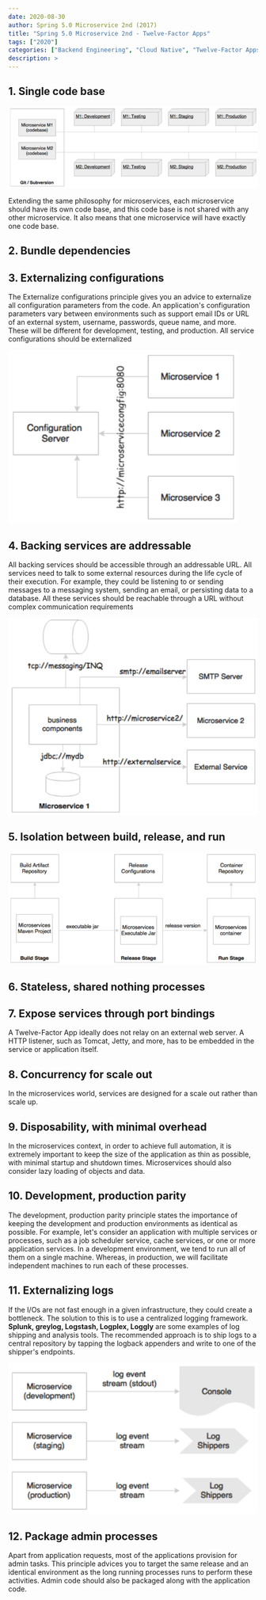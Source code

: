 ```yaml
---
date: 2020-08-30
author: Spring 5.0 Microservice 2nd (2017)
title: "Spring 5.0 Microservice 2nd - Twelve-Factor Apps"
tags: ["2020"]
categories: ["Backend Engineering", "Cloud Native", "Twelve-Factor Apps"]
description: >
---
```


## 1. Single code base

![](images/single-code-base.png)

Extending the same philosophy for microservices, each microservice should have its own code base, and this code base is not shared with any other microservice. It also means that one microservice will have exactly one code base.

## 2. Bundle dependencies

## 3. Externalizing configurations

The Externalize configurations principle gives you an advice to externalize all configuration parameters from the code. An application's configuration parameters vary between environments such as support email IDs or URL of an external system, username, passwords, queue name, and more. These will be different for development, testing, and production. All service configurations should be externalized

![](images/externalizing-configurations.png)

## 4. Backing services are addressable

All backing services should be accessible through an addressable URL. All services need to talk to some external resources during the life cycle of their execution. For example, they could be listening to or sending messages to a messaging system, sending an email, or persisting data to a database. All these services should be reachable through a URL without complex communication requirements

![](images/backing-services-are-addressable.png)

## 5. Isolation between build, release, and run

![](images/isolation-between-build-release-and-run.png)

## 6. Stateless, shared nothing processes

## 7. Expose services through port bindings

A Twelve-Factor App ideally does  not relay on an external web server. A HTTP listener, such as Tomcat,  Jetty, and more, has to be embedded in the service or application itself.

## 8. Concurrency for scale out

In the microservices world, services are designed for a scale out rather than scale up.

## 9. Disposability, with minimal overhead

In the microservices context, in order to achieve full automation, it is extremely important to keep the size of the application as thin as possible, with minimal startup and shutdown times. Microservices should also consider lazy loading of objects and data.

## 10. Development, production parity

The development, production parity principle states the importance of keeping the development and production environments as identical as possible. For example, let's consider an application with multiple services or processes, such as a job scheduler service, cache services, or one or more application services. In a development environment, we tend to run all of them on a single machine. Whereas, in production, we will facilitate independent machines to run each of these processes.

## 11. Externalizing logs

If the I/Os are not fast enough in a given infrastructure, they could create a bottleneck. The solution to this is to use a centralized logging framework. **Splunk, greylog, Logstash, Logplex, Loggly** are some examples of log shipping and analysis tools. The recommended approach is to ship logs to a central repository by tapping the logback appenders and write to one of the shipper's endpoints.

![](images/externalizing-logs.png)

## 12. Package admin processes

Apart from application requests, most of the applications provision for admin tasks. This principle advices you to target the same release and an identical environment as the long running processes runs to perform these activities. Admin code should also be packaged along with the application code.
